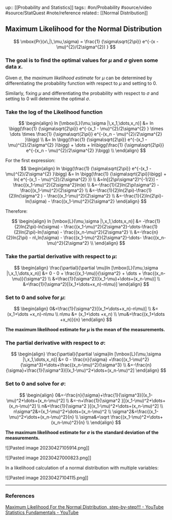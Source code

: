 up:: [[Probability and Statistics]]
tags:: #on/Probability  #source/video #source/StatQuest #note/reference 
related:: [[Normal Distribution]]

## Maximum Likelihood for the Normal Distribution

$$
\mbox{Pr}(x\,|\,\mu,\sigma) = \frac{1} {\sigma\sqrt{2\pi}} e^{-(x - \mu)^{2}/(2\sigma^{2}) }
$$

### The goal is to find the optimal values for $\mu$ and $\sigma$ given some data $x$.

Given $\sigma$, the _maximum likelihood estimate_ for $\mu$ can be determined by differentiating the probability function with respect to $\mu$ and setting to 0.

Similarly, fixing $\mu$ and differentiating the probability with respect to $\sigma$ and setting to 0 will determine the optimal $\sigma$.

### Take the log of the Likelihood function

$$
\begin{align}
ln [\mbox{L}(\mu,\sigma |\,x_1,\dots,x_n)] &= ln \bigg(\frac{1} {\sigma\sqrt{2\pi}} e^{-(x_1 - \mu)^{2}/2\sigma^{2} } \times \dots \times \frac{1} {\sigma\sqrt{2\pi}} e^{-(x_n - \mu)^{2}/2\sigma^{2} }\bigg) \\
&= ln \bigg(\frac{1} {\sigma\sqrt{2\pi}} e^{-(x_1 - \mu)^{2}/2\sigma^{2} }\bigg) + \dots + ln\bigg(\frac{1} {\sigma\sqrt{2\pi}} e^{-(x_n - \mu)^{2}/2\sigma^{2} }\bigg) \\
\end{align}
$$

For the first expression:
$$
\begin{align}
ln \bigg(\frac{1} {\sigma\sqrt{2\pi}} e^{-(x_1 - \mu)^{2}/2\sigma^{2} }\bigg) &= ln \bigg(\frac{1} {\sigma\sqrt{2\pi}}\bigg) + ln( e^{-(x_1 - \mu)^{2}/2\sigma^{2} }) \\
&=ln[(2\pi\sigma^2)^{-1/2}] -\frac{(x_1-\mu)^2}{2\sigma^2}ln(e) \\
&=-\frac{1}{2}ln(2\pi\sigma^2) - \frac{(x_1-\mu)^2}{2\sigma^2} \\
&=-\frac{1}{2}ln(2\pi)-\frac{1}{2}ln(\sigma^2 ) - \frac{(x_1-\mu)^2}{2\sigma^2} \\
&=-\frac{1}{2}ln(2\pi)-ln(\sigma) - \frac{(x_1-\mu)^2}{2\sigma^2}
\end{align}
$$

Therefore:

$$
\begin{align}
ln [\mbox{L}(\mu,\sigma |\,x_1,\dots,x_n)] &= -\frac{1}{2}ln(2\pi)-ln(\sigma) - \frac{(x_1-\mu)^2}{2\sigma^2}-\dots-\frac{1}{2}ln(2\pi)-ln(\sigma) - \frac{(x_n-\mu)^2}{2\sigma^2}  \\
&=-\frac{n}{2}ln(2\pi) - n\,ln(\sigma) - \frac{(x_1-\mu)^2}{2\sigma^2}-\dots- \frac{(x_n-\mu)^2}{2\sigma^2}  \\
\end{align}
$$

### Take the partial derivative with respect to $\mu$:

$$
\begin{align}
\frac{\partial}{\partial \mu}ln [\mbox{L}(\mu,\sigma |\,x_1,\dots,x_n)] &= 0 -  0 + \frac{(x_1-\mu)}{\sigma^2} + \dots + \frac{(x_n-\mu)}{\sigma^2} \\
&=\frac{1}{\sigma^2}[(x_1-\mu)+\dots+(x_n-\mu)] \\
&=\frac{1}{\sigma^2}[(x_1+\dots+x_n)-n\mu)]
\end{align}
$$

### Set to 0 and solve for $\mu$:

$$
\begin{align}
0&=\frac{1}{\sigma^2}[(x_1+\dots+x_n)-n\mu)] \\
&=(x_1+\dots +x_n)-n\mu \\
n\mu &= (x_1+\dots +x_n) \\
\mu&=\frac{(x_1+\dots +x_n)}{n}
\end{align}
$$

__The maximum likelihood estimate for $\mu$ is the mean of the measurements.__

### The partial derivative with respect to $\sigma$:

$$
\begin{align}
\frac{\partial}{\partial \sigma}ln [\mbox{L}(\mu,\sigma |\,x_1,\dots,x_n)] &= 0 -  \frac{n}{\sigma} +\frac{(x_1-\mu)^2}{\sigma^3}+\dots+\frac{(x_n-\mu)^2}{\sigma^3} \\
&=-\frac{n}{\sigma}+\frac{1}{\sigma^3}[(x_1-\mu)^2+\dots+(x_n-\mu)^2]
\end{align}
$$

### Set to 0 and solve for $\sigma$:

$$
\begin{align}
0&=-\frac{n}{\sigma}+\frac{1}{\sigma^3}[(x_1-\mu)^2+\dots+(x_n-\mu)^2] \\
&=-n+\frac{1}{\sigma^2 }[(x_1-\mu)^2+\dots+(x_n-\mu)^2] \\
n&=\frac{1}{\sigma^2 }[(x_1-\mu)^2+\dots+(x_n-\mu)^2] \\
n\sigma^2&=(x_1-\mu)^2+\dots+(x_n-\mu)^2 \\
\sigma^2&=\frac{(x_1-\mu)^2+\dots+(x_n-\mu)^2}{n} \\
\sigma&=\sqrt \frac{(x_1-\mu)^2+\dots+(x_n-\mu)^2}{n} \\
\end{align}
$$

__The maximum likelihood estimate for $\sigma$ is the standard deviation of the measurements.__



![[Pasted image 20230427105914.png]]


![[Pasted image 20230427000823.png]]


In a likelihood calculation of a normal distribution with multiple variables:


![[Pasted image 20230427104115.png]]


---

### References

[Maximum Likelihood For the Normal Distribution, step-by-step!!! - YouTube](https://www.youtube.com/watch?v=Dn6b9fCIUpM&t=6s)
[Statistics Fundamentals - YouTube](https://www.youtube.com/playlist?list=PLblh5JKOoLUK0FLuzwntyYI10UQFUhsY9)